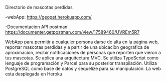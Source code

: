 Directorio de mascotas perdidas

-webApp: https://geopet.herokuapp.com/

-Documentacion API postman: https://documenter.getpostman.com/view/17589460/UVREm5R7

WebApp para permitir a cualquier persona darse de alta en la pàgina web, reportar mascotas perdidas y a partir de una ubicaciòn geografica de aproximaciòn, recibir notificaciones de personas que reporten que vieron a tus mascotas. Se aplica una arquitectura MVC. Se utiliza TypeScript como lenguaje de programación y Parcel para su posterior transpilación. Utiliza PostgreSQL como base de datos y sequelize para su manipulaciòn. La web esta desplegada en Heroku


